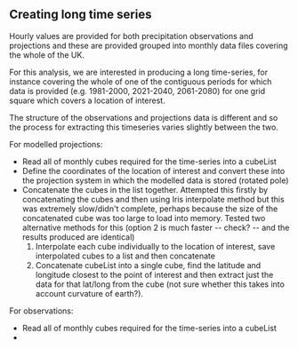 ## Creating long time series  
Hourly values are provided for both precipitation observations and projections and these are provided grouped into monthly data files covering the whole of the UK.  
  
For this analysis, we are interested in producing a long time-series, for instance covering the whole of one of the contiguous periods for which data is provided (e.g. 1981-2000, 2021-2040, 2061-2080) for one grid square which covers a location of interest.   

The structure of the observations and projections data is different and so the process for extracting this timeseries varies slightly between the two.   

For modelled projections:  
* Read all of monthly cubes required for the time-series into a cubeList
* Define the coordinates of the location of interest and convert these into the projection system in which the modelled data is stored (rotated pole)  
* Concatenate the cubes in the list together. Attempted this firstly by concatenating the cubes and then using Iris interpolate method but this was extremely slow/didn't complete, perhaps because the size of the concatenated cube was too large to load into memory. Tested two alternative methods for this (option 2 is much faster -- check? -- and the results produced are identical)
     1. Interpolate each cube individually to the location of interest, save interpolated cubes to a list and then concatenate
     2. Concatenate cubeList into a single cube, find the latitude and longitude closest to the point of interest and then extract just the         data for that lat/long from the cube (not sure whether this takes into account curvature of earth?). 




For observations:  
* Read all of monthly cubes required for the time-series into a cubeList
* 

